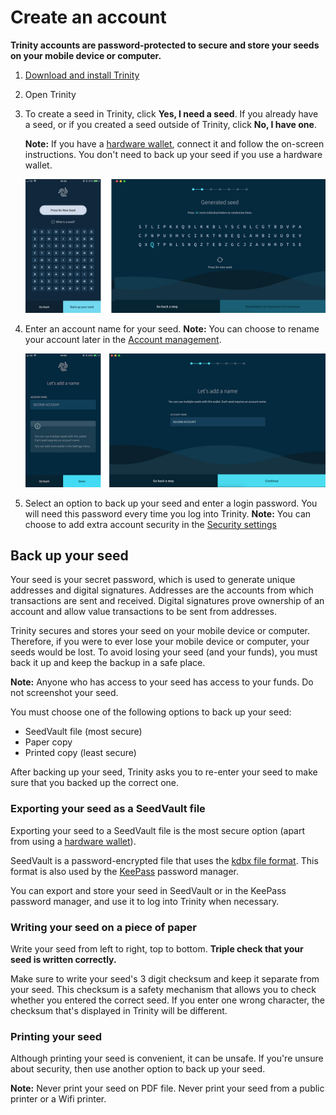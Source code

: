 # Create an account

**Trinity accounts are password-protected to secure and store your seeds on your mobile device or computer.**

1. [Download and install Trinity](https://trinity.iota.org/)
2. Open Trinity
3. To create a seed in Trinity, click **Yes, I need a seed**. If you already have a seed, or if you created a seed outside of Trinity, click **No, I have one**.
    
    **Note:** If you have a [hardware wallet](concepts/hardware-wallet.md), connect it and follow the on-screen instructions. You don't need to back up your seed if you use a hardware wallet.
   
    <img src="../seed-generation.png" alt="Generating a seed" width="600">
4. Enter an account name for your seed.
    **Note:** You can choose to rename your account later in the [Account management](how-to-guides/manage-your-account.md).

    <img src="../account-name.jpg" alt="Account name" width="600">
5. Select an option to back up your seed and enter a login password. You will need this password every time you log into Trinity.
    **Note:** You can choose to add extra account security in the [Security settings](how-to-guides/manage-your-security-settings.md)

## Back up your seed

Your seed is your secret password, which is used to generate unique addresses and digital signatures. Addresses are the accounts from which transactions are sent and received. Digital signatures prove ownership of an account and allow value transactions to be sent from addresses.

Trinity secures and stores your seed on your mobile device or computer. Therefore, if you were to ever lose your mobile device or computer, your seeds would be lost. To avoid losing your seed (and your funds), you must back it up and keep the backup in a safe place.

**Note:** Anyone who has access to your seed has access to your funds. Do not screenshot your seed.

You must choose one of the following options to back up your seed:
* SeedVault file (most secure)
* Paper copy
* Printed copy (least secure)

After backing up your seed, Trinity asks you to re-enter your seed to make sure that you backed up the correct one.

### Exporting your seed as a SeedVault file

Exporting your seed to a SeedVault file is the most secure option (apart from using a [hardware wallet](concepts/hardware-wallet.md)).  

SeedVault is a password-encrypted file that uses the [kdbx file format](https://keepass.info/help/kb/kdbx_4.html). This format is also used by the [KeePass](https://keepass.info/) password manager.

You can export and store your seed in SeedVault or in the KeePass password manager, and use it to log into Trinity when necessary. 

### Writing your seed on a piece of paper

Write your seed from left to right, top to bottom. **Triple check that your seed is written correctly.**

Make sure to write your seed's 3 digit checksum and keep it separate from your seed. This checksum is a safety mechanism that allows you to check whether you entered the correct seed. If you enter one wrong character, the checksum that's displayed in Trinity will be different.

### Printing your seed

Although printing your seed is convenient, it can be unsafe. If you're unsure about security, then use another option to back up your seed. 

**Note:** Never print your seed on PDF file.
Never print your seed from a public printer or a Wifi printer.
